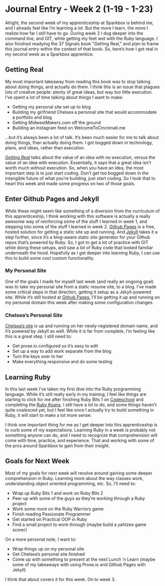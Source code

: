 # Journal Entry - Week 2 (1-19 - 1-23)
Alright, the second week of my apprenticeship at Sparkbox is behind me, and I already feel like I’m learning a lot. But the more I learn, the more I realize how far I still have to go. During week 2 I dug deeper into the command line, and GIT, while getting my feet wet with the Ruby language. I also finished readying the 37 Signals book "Getting Real," and plan to frame this journal entry within the context of that book. So, here’s how I got real in my second week as a Sparkbox apprentice.

## Getting Real
My most important takeaway from reading this book was to stop talking about doing things, and actually do them. I think this is an issue that plagues lots of creative people: plenty of great ideas, but way too little execution. I’ve spent a lot of time talking about things I want to make:

* Getting my personal site set up to blog
* Building my girlfriend Chelsea a personal site that would accommodate a portfolio and blog
* Getting MidwestMakers.com off the ground
* Building an Instagram feed on WelcomeToCincinnati.me

…but it’s always been a lot of talk. It’s been much easier for me to talk about doing things, than actually doing them. I got bogged down in technology, plans, and ideas, rather than execution.

_[Getting Real][1]_ talks about the value of an idea with no execution, versus the value of an idea with execution. Essentially, it says that a great idea isn’t worth much without execution. So, when you have an idea, the most important step is to just start coding. Don’t get too bogged down in the intangible future of what you’re building, just start coding. So I took that to heart this week and made some progress on two of those goals.

## Enter Github Pages and Jekyll
While these might seem like something of a diversion from the curriculum of this apprenticeship, I think working with this software is actually a really awesome way of reinforcing some of the stuff I learned in week 1, and stepping into some of the stuff I learned in week 2. [Github Pages][2] is a free, hosted solution for getting a static site up and running. And [Jekyll][3] takes it a step further, since it’s a blog-aware static site generator for your Github repos that’s powered by Ruby. So, I got to get a lot of practice with GIT while doing these setups, and saw a lot of Ruby code that looked familiar underneath the hood. Hopefully as I get deeper into learning Ruby, I can use this to build some cool custom functionality.

### My Personal Site
One of the goals I made for myself last week (and really an ongoing goal) was to take my personal site from a static resume site, to a blog. I’ve made some critical steps in that direction, getting it setup as a Jekyll-powered site. While it’s still hosted at [Github Pages][4], I’ll be getting it up and running on my personal domain this week after making some configuration changes.

### Chelsea’s Personal Site
[Chelsea’s site][5] is up and running on her newly-registered domain name, and it’s powered by Jekyll as well. While it is far from complete, I’m feeling like this is a great step. I still need to:

* Get prose.io configured so it’s easy to edit
* Set up a way to add work separate from the blog
* Turn the keys over to her
* Make everything responsive and do some testing

## Learning Ruby
In this last week I’ve taken my first dive into the Ruby programming language. While it’s still really early in my training, I feel like things are starting to click for me after finishing Ruby Bits 1 on [Codeschool][6] and completing the [Ruby Koans][7]. I still have a lot to do, and some things haven’t quite coalesced yet, but I feel like once I actually try to build something in Ruby, it will start to make a lot more sense.

I think one important thing for me as I get deeper into this apprenticeship is to curb some of my expectations. Learning Ruby in a week is probably not something anyone can do, and I need to recognize that comprehension will come with time, practice, and experience. That and working with some of the pros around Sparkbox to gain from their insight.

## Goals for Next Week
Most of my goals for next week will revolve around gaining some deeper comprehension in Ruby. Learning more about the way classes work, understanding object oriented programming, etc. So, I’ll need to:

* Wrap up Ruby Bits 1 and work on Ruby Bits 2
* Peer up with some of the guys as they’re working through a Ruby project
* Work some more on the Ruby Warriors game
* Finish reading Passionate Programmer
* Get started on Practical OOP in Ruby
* Find a small project to work through (maybe build a yahtzee game scorer)

On a more personal note, I want to:
* Wrap things up on my personal site
* Get Chelsea’s personal site finished
* Come up with something to present at the next Lunch ’n Learn (maybe some of my takeaways with using Prose.io and Github Pages with Jekyll)

I think that about covers it for this week. On to week 3.

[1]: https://gettingreal.37signals.com/
[2]: https://pages.github.com/
[3]: http://jekyllrb.com/
[4]: http://danrosenthal.github.io/
[5]: http://chelseabaker.me/
[6]: https://www.codeschool.com/users/1204438
[7]: https://github.com/danrosenthal/ruby-koans



